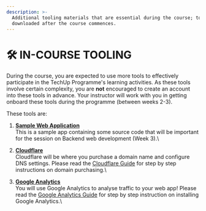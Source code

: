 ```yaml
---
description: >-
  Additional tooling materials that are essential during the course; to be
  downloaded after the course commences.
---
```


# 🛠️ IN-COURSE TOOLING

During the course, you are expected to use more tools to effectively participate in the TechUp Programme's learning activities. As these tools involve certain complexity, you are **not** encouraged to create an account into these tools in advance. Your instructor will work with you in getting onboard these tools during the programme (between weeks 2-3).

These tools are:

1. [**Sample Web Application**](sample-web-app.md)\
   This is a sample app containing some source code that will be important for the session on Backend web development (Week 3).\

2. [**Cloudflare**](https://dash.cloudflare.com/sign-up)\
   Cloudflare will be where you purchase a domain name and configure DNS settings. Please read the [Cloudflare Guide](cloudflare.md) for step by step instructions on domain purchasing.\\
3. [**Google Analytics**](https://analytics.google.com/analytics/web/provision/#/provision)\
   You will use Google Analytics to analyse traffic to your web app! Please read the [Google Analytics Guide](google-analytics.md) for step by step instruction on installing Google Analytics.\\

